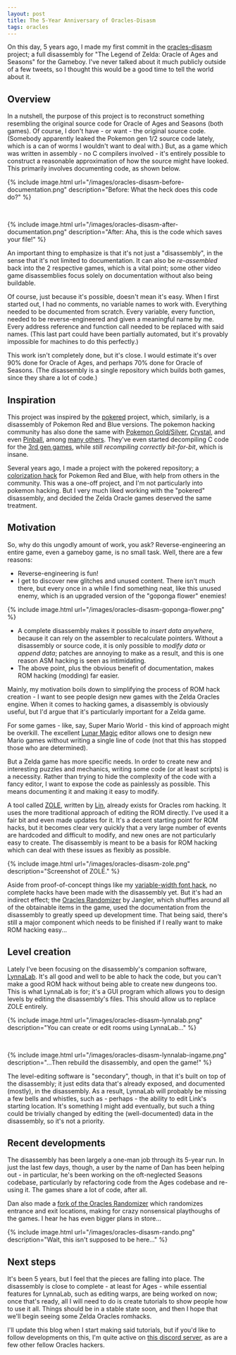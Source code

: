 ```yaml
---
layout: post
title: The 5-Year Anniversary of Oracles-Disasm
tags: oracles
---
```


On this day, 5 years ago, I made my first commit in the
[oracles-disasm](https://github.com/Drenn1/oracles-disasm) project; a full
disassembly for "The Legend of Zelda: Oracle of Ages and Seasons" for the
Gameboy. I've never talked about it much publicly outside of a few tweets, so
I thought this would be a good time to tell the world about it.

## Overview

In a nutshell, the purpose of this project is to reconstruct something
resembling the original source code for Oracle of Ages and Seasons (both games).
Of course, I don't have - or want - the original source code. (Somebody
apparently leaked the Pokemon gen 1/2 source code lately, which is a can of
worms I wouldn't want to deal with.) But, as a game which was written in
assembly - no C compilers involved - it's entirely possible to construct
a reasonable approximation of how the source might have looked. This primarily
involves documenting code, as shown below.

{% include image.html url="/images/oracles-disasm-before-documentation.png"
description="Before: What the heck does this code do?" %}

<br>

{% include image.html url="/images/oracles-disasm-after-documentation.png"
description="After: Aha, this is the code which saves your file!" %}

An important thing to emphasize is that it's not just a "disassembly", in the
sense that it's not limited to documentation. It can also be _re-assembled_ back
into the 2 respective games, which is a vital point; some other video game
disassemblies focus solely on documentation without also being buildable.

Of course, just because it's possible, doesn't mean it's easy. When I first
started out, I had no comments, no variable names to work with. Everything
needed to be documented from scratch. Every variable, every function, needed to
be reverse-engineered and given a meaningful name by me. Every address reference
and function call needed to be replaced with said names. (This last part could
have been partially automated, but it's provably impossible for machines to do
this perfectly.)

This work isn't completely done, but it's close. I would estimate it's over 90%
done for Oracle of Ages, and perhaps 70% done for Oracle of Seasons. (The
disassembly is a single repository which builds both games, since they share
a lot of code.)

## Inspiration

This project was inspired by the
[pokered](https://github.com/pret/pokered/) project, which, similarly, is
a disassembly of Pokemon Red and Blue versions. The pokemon hacking community
has also done the same with
[Pokemon Gold/Silver](https://github.com/pret/pokegold),
[Crystal](https://github.com/pret/pokecrystal), and even
[Pinball](https://github.com/pret/pokepinball), among
[many others](https://github.com/pret). They've even started decompiling C code
for the [3rd gen games](https://github.com/pret/pokeruby), while _still
recompiling correctly bit-for-bit_, which is insane.

Several years ago, I made a project with the pokered repository; a [colorization
hack](http://www.romhacking.net/hacks/1385/) for Pokemon Red and Blue, with help
from others in the community. This was a one-off project, and I'm not
particularly into pokemon hacking. But I very much liked working with the
"pokered" disassembly, and decided the Zelda Oracle games deserved the same
treatment.

## Motivation

So, why do this ungodly amount of work, you ask? Reverse-engineering an entire
game, even a gameboy game, is no small task. Well, there are a few reasons:

* Reverse-engineering is fun!
* I get to discover new glitches and unused content. There isn't much there, but
  every once in a while I find something neat, like this unused enemy, which is
  an upgraded version of the "goponga flower" enemies!

{% include image.html url="/images/oracles-disasm-goponga-flower.png" %}

* A complete disassembly makes it possible to _insert data anywhere_, because it
  can rely on the assembler to recalculate pointers. Without a disassembly or
  source code, it is only possible to _modify data_ or _append data_; patches
  are annoying to make as a result, and this is one reason ASM hacking is seen
  as intimidating.
* The above point, plus the obvious benefit of documentation, makes ROM hacking
  (modding) far easier.

Mainly, my motivation boils down to simplifying the process of ROM hack creation
\- I want to see people design new games with the Zelda Oracles engine.  When it
comes to hacking games, a disassembly is obviously useful, but I'd argue that
it's particularly important for a Zelda game.

For some games - like, say, Super Mario World - this kind of approach might be
overkill. The excellent [Lunar Magic](https://fusoya.eludevisibility.org/lm/)
editor allows one to design new Mario games without writing a single line of
code (not that this has stopped those who are determined).

But a Zelda game has more specific needs. In order to create new and interesting
puzzles and mechanics, writing some code (or at least scripts) is a necessity.
Rather than trying to hide the complexity of the code with a fancy editor,
I want to expose the code as painlessly as possible. This means documenting it
and making it easy to modify.

A tool called [ZOLE](https://github.com/Drenn1/ZOLE-4.5/releases), written by
[Lin](http://github.com/lin20), already exists for Oracles rom hacking. It uses
the more traditional approach of editing the ROM directly. I've used it a fair
bit and even made updates for it. It's a decent starting point for ROM hacks,
but it becomes clear very quickly that a very large number of events are
hardcoded and difficult to modify, and new ones are not particularly easy to
create. The disassembly is meant to be a basis for ROM hacking which can deal
with these issues as flexibly as possible.

{% include image.html url="/images/oracles-disasm-zole.png"
description="Screenshot of ZOLE." %}

Aside from proof-of-concept things like my [variable-width font
hack](http://www.romhacking.net/hacks/2934/), no complete hacks have been made
with the disassembly yet. But it's had an indirect effect; the [Oracles
Randomizer](https://github.com/jangler/oracles-randomizer/releases) by Jangler,
which shuffles around all of the obtainable items in the game, used the
documentation from the disassembly to greatly speed up development time. That
being said, there's still a major component which needs to be finished if
I really want to make ROM hacking easy...

## Level creation

Lately I've been focusing on the disassembly's companion software,
[LynnaLab](https://github.com/drenn1/lynnalab). It's all good and well to be
able to hack the code, but you can't make a good ROM hack without being able to
create new dungeons too. This is what LynnaLab is for; it's a GUI program which
allows you to design levels by editing the disassembly's files. This should
allow us to replace ZOLE entirely.

{% include image.html url="/images/oracles-disasm-lynnalab.png"
description="You can create or edit rooms using LynnaLab..." %}

<br>

{% include image.html url="/images/oracles-disasm-lynnalab-ingame.png"
description="...Then rebuild the disassembly, and open the game!" %}

The level-editing software is "secondary", though, in that it's built on top of
the disassembly; it just edits data that's already exposed, and documented
(mostly), in the disassembly. As a result, LynnaLab will probably be missing
a few bells and whistles, such as - perhaps - the ability to edit Link's
starting location. It's something I might add eventually, but such a thing could
be trivially changed by editing the (well-documented) data in the disassembly,
so it's not a priority.

## Recent developments

The disassembly has been largely a one-man job through its 5-year run. In just
the last few days, though, a user by the name of Dan has been helping out - in
particular, he's been working on the oft-neglected Seasons codebase,
particularly by refactoring code from the Ages codebase and re-using it. The
games share a lot of code, after all.

Dan also made a [fork of the Oracles
Randomizer](https://github.com/vinheim3/oracles-randomizer/releases) which
randomizes entrance and exit locations, making for crazy nonsensical playthoughs
of the games. I hear he has even bigger plans in store...

{% include image.html url="/images/oracles-disasm-rando.png"
description="Wait, this isn't supposed to be here..." %}

## Next steps

It's been 5 years, but I feel that the pieces are falling into place. The
disassembly is close to complete \- at least for Ages - while essential features
for LynnaLab, such as editing warps, are being worked on now; once that's
ready, all I will need to do is create tutorials to show people how to use it
all. Things should be in a stable state soon, and then I hope that we'll begin
seeing some Zelda Oracles romhacks.

I'll update this blog when I start making said tutorials, but if you'd like to
follow developments on this, I'm quite active on [this discord
server](https://discord.gg/wCpPPNZ), as are a few other fellow Oracles hackers.
